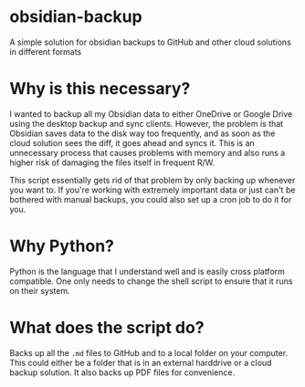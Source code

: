 # obsidian-backup
A simple solution for obsidian backups to GitHub and other cloud solutions in different formats


# Why is this necessary?

I wanted to backup all my Obsidian data to either OneDrive or Google Drive using the desktop backup and sync clients. However, the problem is that Obsidian saves data to the disk way too frequently, and as soon as the cloud solution sees the diff, it goes ahead and syncs it. This is an unnecessary process that causes problems with memory and also runs a higher risk of damaging the files itself in frequent R/W. 

This script essentially gets rid of that problem by only backing up whenever you want to. If you're working with extremely important data or just can't be bothered with manual backups, you could also set up a cron job to do it for you.

# Why Python?

Python is the language that I understand well and is easily cross platform compatible. One only needs to change the shell script to ensure that it runs on their system.

# What does the script do?

Backs up all the `.md` files to GitHub and to a local folder on your computer. This could either be a folder that is in an external harddrive or a cloud backup solution. It also backs up PDF files for convenience.
